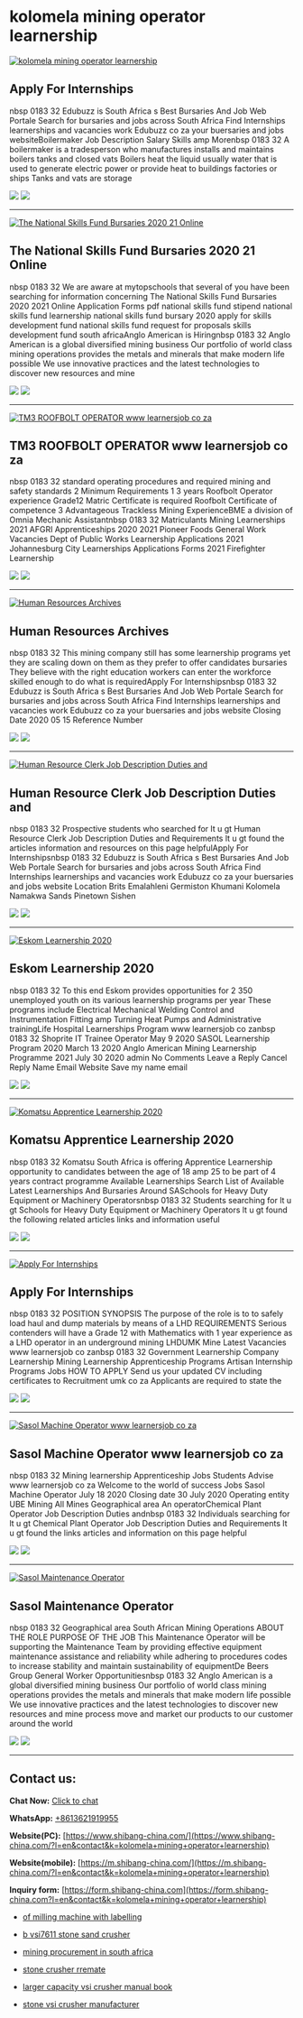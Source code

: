 # kolomela mining operator learnership

<a href="https://swt.shibang-china.com/?l=en&img&k=kolomela+mining+operator+learnership" target="_blank">![kolomela mining operator learnership](http://static.shibang-china.com/all-800x300/600.jpg)</a>

## Apply For Internships
nbsp 0183 32 Edubuzz is South Africa s Best Bursaries And Job Web Portale Search for bursaries and jobs across South Africa Find Internships learnerships and vacancies work Edubuzz co za your buersaries and jobs websiteBoilermaker Job Description Salary Skills amp Morenbsp 0183 32 A boilermaker is a tradesperson who manufactures installs and maintains boilers tanks and closed vats Boilers heat the liquid usually water that is used to generate electric power or provide heat to buildings factories or ships Tanks and vats are storage


<a href="https://whatsapp.shibangsoft.com/WhatsApp.php" target="_blank" title="WhatsApp">![](http://static.shibang-china.com/icon/whatsapp.png)</a> <a href="https://swt.shibang-china.com/?l=en&icon&k=kolomela+mining+operator+learnership" target="_blank">![](http://static.shibang-china.com/icon/chat-en.png)</a>

---

<a href="https://swt.shibang-china.com/?l=en&img&k=kolomela+mining+operator+learnership" target="_blank">![The National Skills Fund Bursaries 2020 21 Online](http://static.shibang-china.com/all-800x300/1087.jpg)</a>

## The National Skills Fund Bursaries 2020 21 Online
nbsp 0183 32 We are aware at mytopschools that several of you have been searching for information concerning The National Skills Fund Bursaries 2020 2021 Online Application Forms pdf national skills fund stipend national skills fund learnership national skills fund bursary 2020 apply for skills development fund national skills fund request for proposals skills development fund south africaAnglo American is Hiringnbsp 0183 32 Anglo American is a global diversified mining business Our portfolio of world class mining operations provides the metals and minerals that make modern life possible We use innovative practices and the latest technologies to discover new resources and mine


<a href="https://whatsapp.shibangsoft.com/WhatsApp.php" target="_blank" title="WhatsApp">![](http://static.shibang-china.com/icon/whatsapp.png)</a> <a href="https://swt.shibang-china.com/?l=en&icon&k=kolomela+mining+operator+learnership" target="_blank">![](http://static.shibang-china.com/icon/chat-en.png)</a>

---

<a href="https://swt.shibang-china.com/?l=en&img&k=kolomela+mining+operator+learnership" target="_blank">![TM3 ROOFBOLT OPERATOR www learnersjob co za](http://static.shibang-china.com/all-800x300/4.jpg)</a>

## TM3 ROOFBOLT OPERATOR www learnersjob co za
nbsp 0183 32 standard operating procedures and required mining and safety standards 2 Minimum Requirements 1 3 years Roofbolt Operator experience Grade12 Matric Certificate is required Roofbolt Certificate of competence 3 Advantageous Trackless Mining ExperienceBME a division of Omnia Mechanic Assistantnbsp 0183 32 Matriculants Mining Learnerships 2021 AFGRI Apprenticeships 2020 2021 Pioneer Foods General Work Vacancies Dept of Public Works Learnership Applications 2021 Johannesburg City Learnerships Applications Forms 2021 Firefighter Learnership


<a href="https://whatsapp.shibangsoft.com/WhatsApp.php" target="_blank" title="WhatsApp">![](http://static.shibang-china.com/icon/whatsapp.png)</a> <a href="https://swt.shibang-china.com/?l=en&icon&k=kolomela+mining+operator+learnership" target="_blank">![](http://static.shibang-china.com/icon/chat-en.png)</a>

---

<a href="https://swt.shibang-china.com/?l=en&img&k=kolomela+mining+operator+learnership" target="_blank">![Human Resources Archives](http://static.shibang-china.com/all-800x300/1463.jpg)</a>

## Human Resources Archives
nbsp 0183 32 This mining company still has some learnership programs yet they are scaling down on them as they prefer to offer candidates bursaries They believe with the right education workers can enter the workforce skilled enough to do what is requiredApply For Internshipsnbsp 0183 32 Edubuzz is South Africa s Best Bursaries And Job Web Portale Search for bursaries and jobs across South Africa Find Internships learnerships and vacancies work Edubuzz co za your buersaries and jobs website Closing Date 2020 05 15 Reference Number


<a href="https://whatsapp.shibangsoft.com/WhatsApp.php" target="_blank" title="WhatsApp">![](http://static.shibang-china.com/icon/whatsapp.png)</a> <a href="https://swt.shibang-china.com/?l=en&icon&k=kolomela+mining+operator+learnership" target="_blank">![](http://static.shibang-china.com/icon/chat-en.png)</a>

---

<a href="https://swt.shibang-china.com/?l=en&img&k=kolomela+mining+operator+learnership" target="_blank">![Human Resource Clerk Job Description Duties and](http://static.shibang-china.com/all-800x300/1278.jpg)</a>

## Human Resource Clerk Job Description Duties and
nbsp 0183 32 Prospective students who searched for lt u gt Human Resource Clerk Job Description Duties and Requirements lt u gt found the articles information and resources on this page helpfulApply For Internshipsnbsp 0183 32 Edubuzz is South Africa s Best Bursaries And Job Web Portale Search for bursaries and jobs across South Africa Find Internships learnerships and vacancies work Edubuzz co za your buersaries and jobs website Location Brits Emalahleni Germiston Khumani Kolomela Namakwa Sands Pinetown Sishen


<a href="https://whatsapp.shibangsoft.com/WhatsApp.php" target="_blank" title="WhatsApp">![](http://static.shibang-china.com/icon/whatsapp.png)</a> <a href="https://swt.shibang-china.com/?l=en&icon&k=kolomela+mining+operator+learnership" target="_blank">![](http://static.shibang-china.com/icon/chat-en.png)</a>

---

<a href="https://swt.shibang-china.com/?l=en&img&k=kolomela+mining+operator+learnership" target="_blank">![Eskom Learnership 2020](http://static.shibang-china.com/all-800x300/854.jpg)</a>

## Eskom Learnership 2020
nbsp 0183 32 To this end Eskom provides opportunities for 2 350 unemployed youth on its various learnership programs per year These programs include Electrical Mechanical Welding Control and Instrumentation Fitting amp Turning Heat Pumps and Administrative trainingLife Hospital Learnerships Program www learnersjob co zanbsp 0183 32 Shoprite IT Trainee Operator May 9 2020 SASOL Learnership Program 2020 March 13 2020 Anglo American Mining Learnership Programme 2021 July 30 2020 admin No Comments Leave a Reply Cancel Reply Name Email Website Save my name email


<a href="https://whatsapp.shibangsoft.com/WhatsApp.php" target="_blank" title="WhatsApp">![](http://static.shibang-china.com/icon/whatsapp.png)</a> <a href="https://swt.shibang-china.com/?l=en&icon&k=kolomela+mining+operator+learnership" target="_blank">![](http://static.shibang-china.com/icon/chat-en.png)</a>

---

<a href="https://swt.shibang-china.com/?l=en&img&k=kolomela+mining+operator+learnership" target="_blank">![Komatsu Apprentice Learnership 2020](http://static.shibang-china.com/all-800x300/1371.jpg)</a>

## Komatsu Apprentice Learnership 2020
nbsp 0183 32 Komatsu South Africa is offering Apprentice Learnership opportunity to candidates between the age of 18 amp 25 to be part of 4 years contract programme Available Learnerships Search List of Available Latest Learnerships And Bursaries Around SASchools for Heavy Duty Equipment or Machinery Operatorsnbsp 0183 32 Students searching for lt u gt Schools for Heavy Duty Equipment or Machinery Operators lt u gt found the following related articles links and information useful


<a href="https://whatsapp.shibangsoft.com/WhatsApp.php" target="_blank" title="WhatsApp">![](http://static.shibang-china.com/icon/whatsapp.png)</a> <a href="https://swt.shibang-china.com/?l=en&icon&k=kolomela+mining+operator+learnership" target="_blank">![](http://static.shibang-china.com/icon/chat-en.png)</a>

---

<a href="https://swt.shibang-china.com/?l=en&img&k=kolomela+mining+operator+learnership" target="_blank">![Apply For Internships](http://static.shibang-china.com/all-800x300/595.jpg)</a>

## Apply For Internships
nbsp 0183 32 POSITION SYNOPSIS The purpose of the role is to to safely load haul and dump materials by means of a LHD REQUIREMENTS Serious contenders will have a Grade 12 with Mathematics with 1 year experience as a LHD operator in an underground mining LHDUMK Mine Latest Vacancies www learnersjob co zanbsp 0183 32 Government Learnership Company Learnership Mining Learnership Apprenticeship Programs Artisan Internship Programs Jobs HOW TO APPLY Send us your updated CV including certificates to Recruitment umk co za Applicants are required to state the


<a href="https://whatsapp.shibangsoft.com/WhatsApp.php" target="_blank" title="WhatsApp">![](http://static.shibang-china.com/icon/whatsapp.png)</a> <a href="https://swt.shibang-china.com/?l=en&icon&k=kolomela+mining+operator+learnership" target="_blank">![](http://static.shibang-china.com/icon/chat-en.png)</a>

---

<a href="https://swt.shibang-china.com/?l=en&img&k=kolomela+mining+operator+learnership" target="_blank">![Sasol Machine Operator www learnersjob co za](http://static.shibang-china.com/all-800x300/1191.jpg)</a>

## Sasol Machine Operator www learnersjob co za
nbsp 0183 32 Mining learnership Apprenticeship Jobs Students Advise www learnersjob co za Welcome to the world of success Jobs Sasol Machine Operator July 18 2020 Closing date 30 July 2020 Operating entity UBE Mining All Mines Geographical area An operatorChemical Plant Operator Job Description Duties andnbsp 0183 32 Individuals searching for lt u gt Chemical Plant Operator Job Description Duties and Requirements lt u gt found the links articles and information on this page helpful


<a href="https://whatsapp.shibangsoft.com/WhatsApp.php" target="_blank" title="WhatsApp">![](http://static.shibang-china.com/icon/whatsapp.png)</a> <a href="https://swt.shibang-china.com/?l=en&icon&k=kolomela+mining+operator+learnership" target="_blank">![](http://static.shibang-china.com/icon/chat-en.png)</a>

---

<a href="https://swt.shibang-china.com/?l=en&img&k=kolomela+mining+operator+learnership" target="_blank">![Sasol Maintenance Operator](http://static.shibang-china.com/all-800x300/1098.jpg)</a>

## Sasol Maintenance Operator
nbsp 0183 32 Geographical area South African Mining Operations ABOUT THE ROLE PURPOSE OF THE JOB This Maintenance Operator will be supporting the Maintenance Team by providing effective equipment maintenance assistance and reliability while adhering to procedures codes to increase stability and maintain sustainability of equipmentDe Beers Group General Worker Opportunitiesnbsp 0183 32 Anglo American is a global diversified mining business Our portfolio of world class mining operations provides the metals and minerals that make modern life possible We use innovative practices and the latest technologies to discover new resources and mine process move and market our products to our customer around the world


<a href="https://whatsapp.shibangsoft.com/WhatsApp.php" target="_blank" title="WhatsApp">![](http://static.shibang-china.com/icon/whatsapp.png)</a> <a href="https://swt.shibang-china.com/?l=en&icon&k=kolomela+mining+operator+learnership" target="_blank">![](http://static.shibang-china.com/icon/chat-en.png)</a>

---
## Contact us:

**Chat Now:** [Click to chat](https://swt.shibang-china.com?l=en&contact&k=kolomela+mining+operator+learnership)

**WhatsApp:**  [+8613621919955](https://whatsapp.shibangsoft.com/WhatsApp.php)

**Website(PC):** [https://www.shibang-china.com/](https://www.shibang-china.com/?l=en&contact&k=kolomela+mining+operator+learnership)

**Website(mobile):** [https://m.shibang-china.com/](https://m.shibang-china.com/?l=en&contact&k=kolomela+mining+operator+learnership)

**Inquiry form:** [https://form.shibang-china.com](https://form.shibang-china.com?l=en&contact&k=kolomela+mining+operator+learnership)

* [of milling machine with labelling](../162/of%20milling%20machine%20with%20labelling.md)

* [b vsi7611 stone sand crusher](../167/b%20vsi7611%20stone%20sand%20crusher.md)

* [mining procurement in south africa](../168/mining%20procurement%20in%20south%20africa.md)

* [stone crusher rremate](../169/stone%20crusher%20rremate.md)

* [larger capacity vsi crusher manual book](../166/larger%20capacity%20vsi%20crusher%20manual%20book.md)

* [stone vsi crusher manufacturer](../169/stone%20vsi%20crusher%20manufacturer.md)